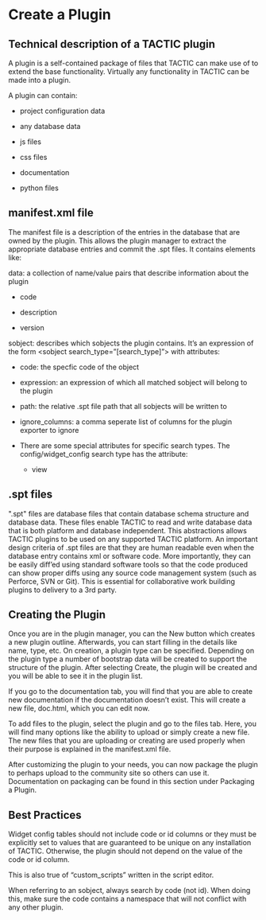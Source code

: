 # Create a Plugin

## Technical description of a TACTIC plugin

A plugin is a self-contained package of files that TACTIC can make use
of to extend the base functionality. Virtually any functionality in
TACTIC can be made into a plugin.

A plugin can contain:

-   project configuration data

-   any database data

-   js files

-   css files

-   documentation

-   python files

## manifest.xml file

The manifest file is a description of the entries in the database that
are owned by the plugin. This allows the plugin manager to extract the
appropriate database entries and commit the .spt files. It contains
elements like:

data: a collection of name/value pairs that describe information about
the plugin

-   code

-   description

-   version

sobject: describes which sobjects the plugin contains. It’s an
expression of the form &lt;sobject search\_type=”\[search\_type\]”&gt; with
attributes:

-   code: the specfic code of the object

-   expression: an expression of which all matched sobject will belong to
    the plugin

-   path: the relative .spt file path that all sobjects will be written to

-   ignore\_columns: a comma seperate list of columns for the plugin
    exporter to ignore

-   There are some special attributes for specific search types. The
    config/widget\_config search type has the attribute:

    -   view

## .spt files

".spt" files are database files that contain database schema structure and
database data. These files enable TACTIC to read and write database data
that is both platform and database independent. This abstractions allows
TACTIC plugins to be used on any supported TACTIC platform. An important
design criteria of .spt files are that they are human readable even when
the database entry contains xml or software code. More importantly, they
can be easily diff’ed using standard software tools so that the code
produced can show proper diffs using any source code management system
(such as Perforce, SVN or Git). This is essential for collaborative work
building plugins to delivery to a 3rd party.

## Creating the Plugin

Once you are in the plugin manager, you can the New button which creates
a new plugin outline. Afterwards, you can start filling in the details
like name, type, etc. On creation, a plugin type can be specified.
Depending on the plugin type a number of bootstrap data will be created
to support the structure of the plugin. After selecting Create, the
plugin will be created and you will be able to see it in the plugin
list.

If you go to the documentation tab, you will find that you are able to
create new documentation if the documentation doesn’t exist. This will
create a new file, doc.html, which you can edit now.

To add files to the plugin, select the plugin and go to the files tab.
Here, you will find many options like the ability to upload or simply
create a new file. The new files that you are uploading or creating are
used properly when their purpose is explained in the manifest.xml file.

After customizing the plugin to your needs, you can now package the
plugin to perhaps upload to the community site so others can use it.
Documentation on packaging can be found in this section under Packaging
a Plugin.

## Best Practices

Widget config tables should not include code or id columns or they must
be explicitly set to values that are guaranteed to be unique on any
installation of TACTIC. Otherwise, the plugin should not depend on the
value of the code or id column.

This is also true of “custom_scripts” written in the script editor.

When referring to an sobject, always search by code (not id). When doing
this, make sure the code contains a namespace that will not conflict
with any other plugin.
